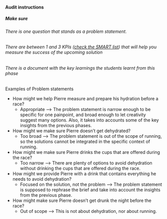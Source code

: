 #### Audit instructions

##### Make sure 

###### There is one question that stands as a problem statement.
###### There are between 1 and 3 KPIs ([check the SMART list](https://www.grow.com/blog/how-to-use-smart-goals-to-build-your-kpis)) that will help you measure the success of the upcoming solution
###### There is a document with the key learnings the students learnt from this phase

Examples of Problem statements

- How might we help Pierre measure and prepare his hydration before a race?
    - Appropriate —> The problem statement is narrow enough to be specific for one painpoint, and broad enough to let creativity suggest many options. Also, it takes into accounts some of the key insights from the previous phases.
- How might we make sure Pierre doesn’t get dehydrated?
    - Too broad —> The problem statement is out of the scope of running, so the solutions cannot be integrated in the specific context of running.
- How might we make sure Pierre drinks the cups that are offered during the race?
    - Too narrow —> There are plenty of options to avoid dehydration without drinking the cups that are offered during the race.
- How might we provide Pierre with a drink that contains everything he needs to avoid dehydration?
    - Focused on the solution, not the problem —> The problem statement is supposed to rephrase the brief and take into account the insights from the previous phase.
- How might make sure Pierre doesn’t get drunk the night before the race?
    - Out of scope —> This is not about dehydration, nor about running.
